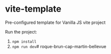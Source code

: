# vite-template
Pre-configured template for Vanilla JS vite project

Run the project:
1. `npm install`
2. `npm run dev`#   r o q u e - b r u n - c a p - m a r t i n - b e l l e v u e  
 